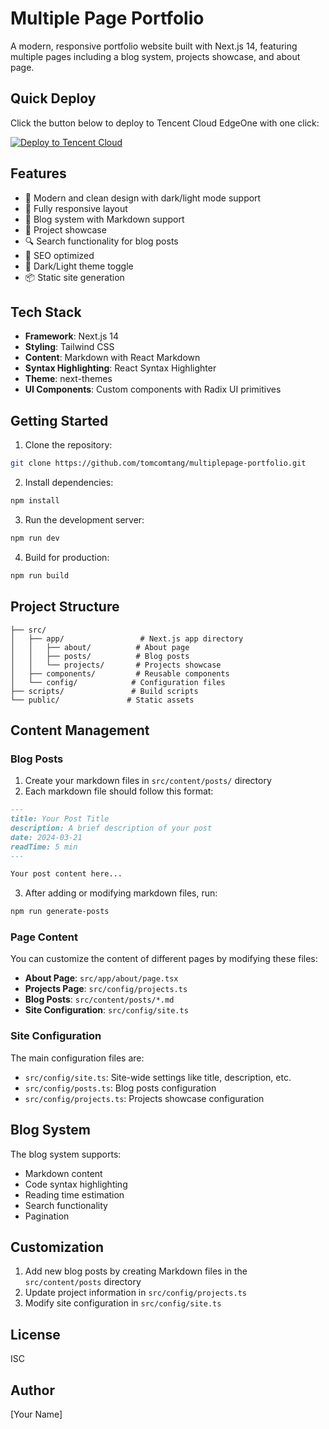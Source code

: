 # Multiple Page Portfolio

A modern, responsive portfolio website built with Next.js 14, featuring multiple pages including a blog system, projects showcase, and about page.

## Quick Deploy

Click the button below to deploy to Tencent Cloud EdgeOne with one click:

[![Deploy to Tencent Cloud](https://img.shields.io/badge/Deploy%20to-Tencent%20Cloud-blue)](https://edgeone.ai/pages/new?template=https://github.com/tomcomtang/multiplepage-portfolio&output-directory=./out)

## Features

- 🎨 Modern and clean design with dark/light mode support
- 📱 Fully responsive layout
- 📝 Blog system with Markdown support
- 🚀 Project showcase
- 🔍 Search functionality for blog posts
- 🎯 SEO optimized
- 🌙 Dark/Light theme toggle
- 📦 Static site generation

## Tech Stack

- **Framework**: Next.js 14
- **Styling**: Tailwind CSS
- **Content**: Markdown with React Markdown
- **Syntax Highlighting**: React Syntax Highlighter
- **Theme**: next-themes
- **UI Components**: Custom components with Radix UI primitives

## Getting Started

1. Clone the repository:

```bash
git clone https://github.com/tomcomtang/multiplepage-portfolio.git
```

2. Install dependencies:

```bash
npm install
```

3. Run the development server:

```bash
npm run dev
```

4. Build for production:

```bash
npm run build
```

## Project Structure

```
├── src/
│   ├── app/                 # Next.js app directory
│   │   ├── about/          # About page
│   │   ├── posts/          # Blog posts
│   │   └── projects/       # Projects showcase
│   ├── components/         # Reusable components
│   └── config/            # Configuration files
├── scripts/               # Build scripts
└── public/               # Static assets
```

## Content Management

### Blog Posts

1. Create your markdown files in `src/content/posts/` directory
2. Each markdown file should follow this format:

```markdown
---
title: Your Post Title
description: A brief description of your post
date: 2024-03-21
readTime: 5 min
---

Your post content here...
```

3. After adding or modifying markdown files, run:

```bash
npm run generate-posts
```

### Page Content

You can customize the content of different pages by modifying these files:

- **About Page**: `src/app/about/page.tsx`
- **Projects Page**: `src/config/projects.ts`
- **Blog Posts**: `src/content/posts/*.md`
- **Site Configuration**: `src/config/site.ts`

### Site Configuration

The main configuration files are:

- `src/config/site.ts`: Site-wide settings like title, description, etc.
- `src/config/posts.ts`: Blog posts configuration
- `src/config/projects.ts`: Projects showcase configuration

## Blog System

The blog system supports:

- Markdown content
- Code syntax highlighting
- Reading time estimation
- Search functionality
- Pagination

## Customization

1. Add new blog posts by creating Markdown files in the `src/content/posts` directory
2. Update project information in `src/config/projects.ts`
3. Modify site configuration in `src/config/site.ts`

## License

ISC

## Author

[Your Name]
